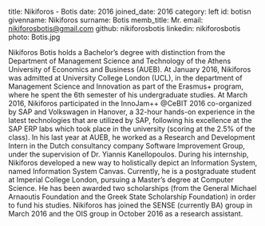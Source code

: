 title: Nikiforos - Botis
date: 2016
joined_date: 2016
category: left
id: botisn
givenname: Nikiforos
surname: Botis
memb_title: Mr.
email: nikiforosbotis@gmail.com
github: nikiforosbotis
linkedin: nikiforosbotis
photo: Botis.jpg

Nikiforos Botis holds a Bachelor’s degree with distinction from the Department of Management Science and Technology of the Athens University of Economics and Business (AUEB). At January 2016, Nikiforos was admitted at University College London (UCL), in the department of Management Science and Innovation as part of the Erasmus+ program, where he spent the 6th semester of his undergraduate studies. At March 2016, Nikiforos participated in the InnoJam++ @CeBIT 2016 co-organized by SAP and Volkswagen in Hanover, a 32-hour hands-on experience in the latest technologies that are utilized by SAP, following his excellence at the SAP ERP labs which took place in the university (scoring at the 2.5% of the class). In his last year at AUEB, he worked as a Research and Development Intern in the Dutch consultancy company Software Improvement Group, under the supervision of Dr. Yiannis Kanellopoulos. During his internship, Nikiforos developed a new way to holistically depict an Information System, named Information System Canvas. Currently, he is a postgraduate student at Imperial College London, pursuing a Master’s degree at Computer Science. He has been awarded two scholarships (from the General Michael Arnaoutis Foundation and the Greek State Scholarship Foundation) in order to fund his studies. Nikiforos has joined the SENSE (currently BA) group in March 2016 and the OIS group in October 2016 as a research assistant.
